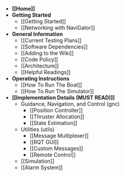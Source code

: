 * **[[Home]]**
* **Getting Started**
    * [[Getting Started]]
    * [[Networking with NaviGator]]
* **General Information**
    * [[Current Testing Plans]]
    * [[Software Dependencies]]
    * [[Adding to the Wiki]]
    * [[Code Policy]]
    * [[Architecture]]
    * [[Helpful Readings]]
* **Operating Instructions**
    * [[How To Run The Boat]]
    * [[How To Run The Simulator]]
* **[[Implementation Details (MUST READ)]]**
    * Guidance, Navigation, and Control (gnc)
        * [[Position Controller]]
        * [[Thruster Allocation]]
        * [[State Estimation]]
    * Utilities (utils)
        * [[Message Multiplexer]]
        * [[RQT GUI]]
        * [[Custom Messages]]
        * [[Remote Control]]
    * [[Simulation]]
    * [[Alarm System]]



